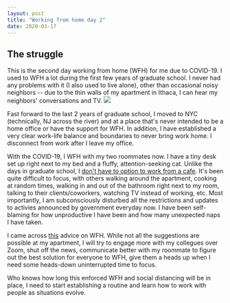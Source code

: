 ```yaml
---
layout: post
title: "Working from home day 2"
date: 2020-03-17
---
```


## The struggle 
This is the second day working from home (WFH) for me due to COVID-19. I used to WFH a lot during the first few years of graduate school. I never had any problems with it (I also used to live alone), other than occasional noisy neighbors -- due to the thin walls of my apartment in Ithaca, I can hear my neighbors' conversations and TV. 
![](https://media0.giphy.com/media/JIX9t2j0ZTN9S/giphy.gif?cid=790b76115d2c8eb562314b6f2e811777&rid=giphy.gif)

Fast forward to the last 2 years of graduate school, I moved to NYC (technically, NJ across the river) and at a place that's never intended to be a home office or have the support for WFH. In addition, I have established a very clear work-life balance and boundaries to never bring work home. I disconnect from work after I leave my office.

With the COVID-19, I WFH with my two roommates now. I have a tiny desk set up right next to my bed and a fluffy, attention-seeking cat. Unlike the days in graduate school, I [don't have to option to work from a cafe](https://www.nbcnewyork.com/news/coronavirus/hoboken-mayor-imposes-mandatory-nightly-curfew-limits-restaurant-access/2327250/). It's been quite difficult to focus, with others walking around the apartment, cooking at random times, walking in and out of the bathroom right next to my room, talking to their clients/coworkers, watching TV instead of working, etc. Most importantly, I am subconsciously disturbed all the restrictions and updates to activies announced by government everyday now. I have been self-blaming for how unproductive I have been and how many unexpected naps I have taken. 

I came across [this](https://medium.com/wellcome-digital/working-from-home-tips-tricks-and-motivation-cff29f6f0252) advice on WFH. While not all the suggestions are possible at my apartment, I will try to engage more with my collegues over Zoom, shut off the news, communicate better with my roommate to figure out the best solution for everyone to WFH, give them a heads up when I need some heads-down uninterrupted time to focus.

Who knows how long this enforced WFH and social distancing will be in place, I need to start establishing a routine and learn how to work with people as situations evolve. 